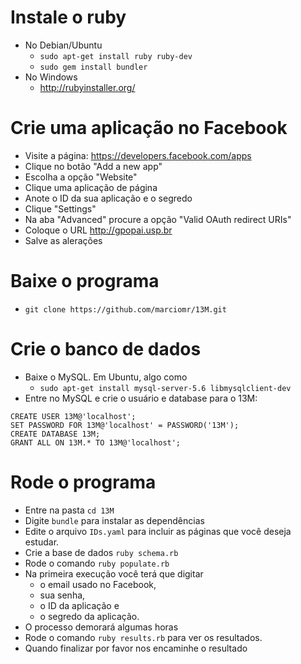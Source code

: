 # Instale o ruby #
* No Debian/Ubuntu
  * `sudo apt-get install ruby ruby-dev`
  * `sudo gem install bundler`
* No Windows
  * http://rubyinstaller.org/

# Crie uma aplicação no Facebook #
* Visite a página: https://developers.facebook.com/apps
* Clique no botão "Add a new app"
* Escolha a opção "Website"
* Clique uma aplicação de página
* Anote o ID da sua aplicação e o segredo
* Clique "Settings"
* Na aba "Advanced" procure a opção "Valid OAuth redirect URIs"
* Coloque o URL http://gpopai.usp.br
* Salve as alerações

# Baixe o programa #
* `git clone https://github.com/marciomr/13M.git`

# Crie o banco de dados
* Baixe o MySQL. Em Ubuntu, algo como
  * `sudo apt-get install mysql-server-5.6 libmysqlclient-dev`
* Entre no MySQL e crie o usuário e database para o 13M:
```
CREATE USER 13M@'localhost';
SET PASSWORD FOR 13M@'localhost' = PASSWORD('13M');
CREATE DATABASE 13M;
GRANT ALL ON 13M.* TO 13M@'localhost';
```

# Rode o programa #
* Entre na pasta `cd 13M`
* Digite `bundle` para instalar as dependências
* Edite o arquivo `IDs.yaml` para incluir as páginas que você deseja estudar.
* Crie a base de dados `ruby schema.rb`
* Rode o comando `ruby populate.rb`
* Na primeira execução você terá que digitar
  * o email usado no Facebook,
  * sua senha,
  * o ID da aplicação e
  * o segredo da aplicação.
* O processo demorará algumas horas
* Rode o comando `ruby results.rb` para ver os resultados.
* Quando finalizar por favor nos encaminhe o resultado
